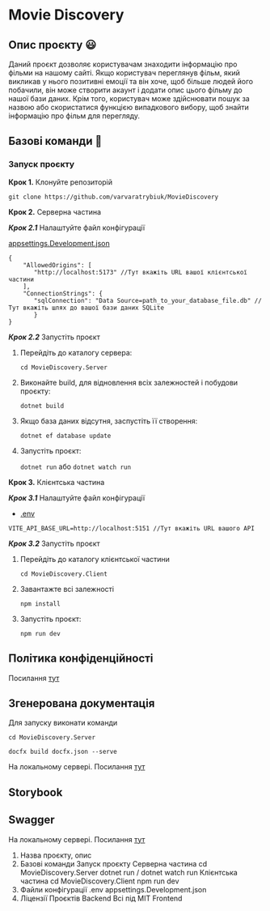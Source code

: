 # Movie Discovery

## Опис проєкту :smiley:

Даний проєкт дозволяє користувачам знаходити інформацію про фільми на нашому сайті. Якщо користувач переглянув фільм, який викликав у нього позитивні емоції та він хоче, щоб більше людей його побачили, він може створити акаунт і додати опис цього фільму до нашої бази даних. Крім того, користувач може здійснювати пошук за назвою або скористатися функцією випадкового вибору, щоб знайти інформацію про фільм для перегляду.

## Базові команди :hammer:

### Запуск проєкту

**Крок 1.** Клонуйте репозиторій

`git clone https://github.com/varvaratrybiuk/MovieDiscovery`

**Крок 2.** Серверна частина

**_Крок 2.1_** Налаштуйте файл конфігурації

[appsettings.Development.json](MovieDiscovery.Server/appsettings.Development.json)

```
{
    "AllowedOrigins": [
       "http://localhost:5173" //Тут вкажіть URL вашої клієнтської частини
    ],
    "ConnectionStrings": {
       "sqlConnection": "Data Source=path_to_your_database_file.db" //Тут вкажіть шлях до вашої бази даних SQLite
       }
}
```

**_Крок 2.2_** Запустіть проєкт

1. Перейдіть до каталогу сервера:

   `cd MovieDiscovery.Server`

1. Виконайте build, для відновлення всіх залежностей і побудови проєкту:

   `dotnet build`

1. Якщо база даних відсутня, заспустіть її створення:

   `dotnet ef database update`

1. Запустіть проєкт:

   `dotnet run`
   або
   `dotnet watch run`

**Крок 3.** Клієнтська частина

**_Крок 3.1_** Налаштуйте файл конфігурації

- [.env](./MovieDiscovery.Client/.env)

`VITE_API_BASE_URL=http://localhost:5151 //Тут вкажіть URL вашого API`

**_Крок 3.2_** Запустіть проєкт

1. Перейдіть до каталогу клієнтської частини

   `cd MovieDiscovery.Client`

1. Завантажте всі залежності

   `npm install`

1. Запустіть проєкт:

   `npm run dev`

## Політика конфіденційності

Посилання [тут](privacy-policy.md)

## Згенерована документація

Для запуску виконати команди

```
cd MovieDiscovery.Server

docfx build docfx.json --serve
```

На локальному сервері. Посилання [тут](http://localhost:8080)

## Storybook

## Swagger

На локальному сервері. Посилання [тут](http://localhost:5151)

1. Назва проєкту, опис
2. Базові команди
   Запуск проєкту
   Серверна частина
   cd MovieDiscovery.Server
   dotnet run / dotnet watch run
   Клієнтська частина
   cd MovieDiscovery.Client
   npm run dev
3. Файли конфігурації
   .env
   appsettings.Development.json
4. Ліцензії Проєктів
   Backend
   Всі під MIT
   Frontend
